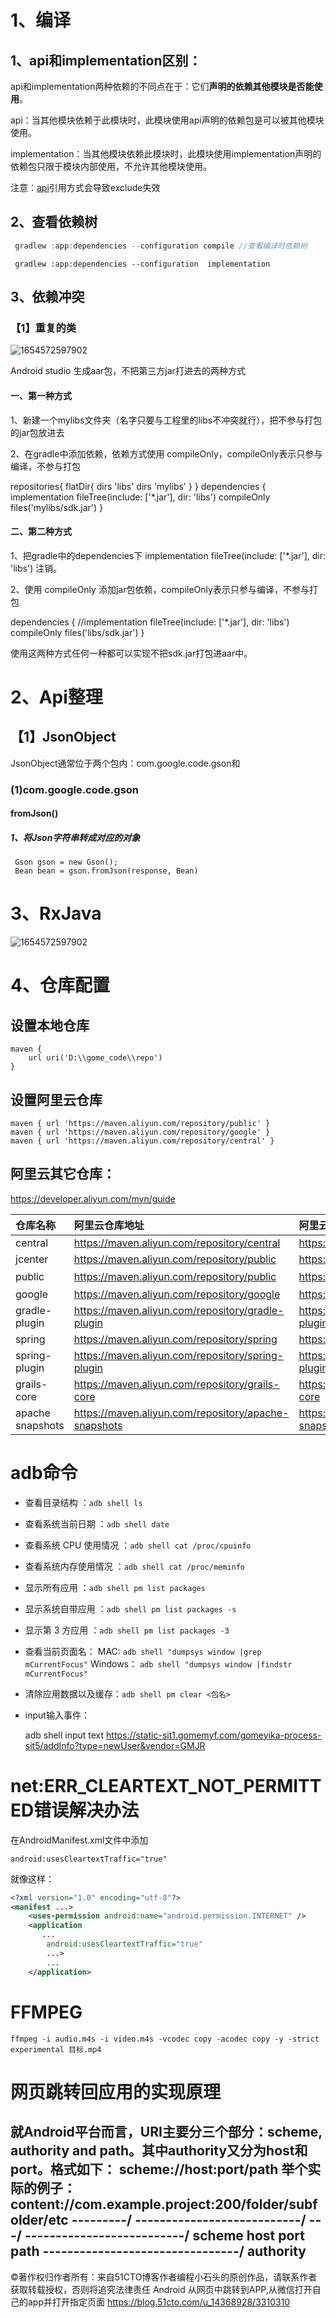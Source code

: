# 1、编译

## 1、api和implementation区别：

api和implementation两种依赖的不同点在于：它们**声明的依赖其他模块是否能使用**。

 api：当其他模块依赖于此模块时，此模块使用api声明的依赖包是可以被其他模块使用。

implementation：当其他模块依赖此模块时，此模块使用implementation声明的依赖包只限于模块内部使用，不允许其他模块使用。



注意：[api](https://so.csdn.net/so/search?q=api&spm=1001.2101.3001.7020)引用方式会导致exclude失效

## 2、查看依赖树



```java
 gradlew :app:dependencies --configuration compile //查看编译时依赖树
```

```
 gradlew :app:dependencies --configuration  implementation
```

## 3、依赖冲突

### 【1】重复的类

![1654572597902](C:\02.code\note\img\1654572597902.png)

Android studio 生成aar包，不把第三方jar打进去的两种方式

#### 一、第一种方式

1、新建一个mylibs文件夹（名字只要与工程里的libs不冲突就行），把不参与打包的jar包放进去

2、在gradle中添加依赖，依赖方式使用 compileOnly，compileOnly表示只参与编译，不参与打包

repositories{
    flatDir{
        dirs 'libs'
        dirs 'mylibs'
    }
}
dependencies {
    implementation fileTree(include: ['*.jar'], dir: 'libs')
    compileOnly files('mylibs/sdk.jar')
}

#### 二、第二种方式

1、把gradle中的dependencies下 implementation fileTree(include: ['*.jar'], dir: 'libs')  注销。

2、使用 compileOnly 添加jar包依赖，compileOnly表示只参与编译，不参与打包

dependencies {
    //implementation fileTree(include: ['*.jar'], dir: 'libs')
    compileOnly files('libs/sdk.jar')
}

使用这两种方式任何一种都可以实现不把sdk.jar打包进aar中。



# 2、Api整理

## 【1】JsonObject

JsonObject通常位于两个包内：com.google.code.gson和

### (1)com.google.code.gson

#### fromJson()

##### 1、将Json字符串转成对应的对象

```
 Gson gson = new Gson();
 Bean bean = gson.fromJson(response, Bean)
```



# 3、RxJava

![1654572597902](C:\02.code\note\img\944365-e0b47abda3544b32.png)



# 4、仓库配置

## 设置本地仓库

```
maven {
    url uri('D:\\gome_code\\repo')
}
```

## 设置阿里云仓库

```
maven { url 'https://maven.aliyun.com/repository/public' }
maven { url 'https://maven.aliyun.com/repository/google' }
maven { url 'https://maven.aliyun.com/repository/central' }
```

## 阿里云其它仓库：

https://developer.aliyun.com/mvn/guide

| 仓库名称         | 阿里云仓库地址                                       | 阿里云仓库地址(老版)                                         | 源地址                                   |
| :--------------- | :--------------------------------------------------- | :----------------------------------------------------------- | :--------------------------------------- |
| central          | https://maven.aliyun.com/repository/central          | https://maven.aliyun.com/nexus/content/repositories/central  | https://repo1.maven.org/maven2/          |
| jcenter          | https://maven.aliyun.com/repository/public           | https://maven.aliyun.com/nexus/content/repositories/jcenter  | http://jcenter.bintray.com/              |
| public           | https://maven.aliyun.com/repository/public           | https://maven.aliyun.com/nexus/content/groups/public         | central仓和jcenter仓的聚合仓             |
| google           | https://maven.aliyun.com/repository/google           | https://maven.aliyun.com/nexus/content/repositories/google   | https://maven.google.com/                |
| gradle-plugin    | https://maven.aliyun.com/repository/gradle-plugin    | https://maven.aliyun.com/nexus/content/repositories/gradle-plugin | https://plugins.gradle.org/m2/           |
| spring           | https://maven.aliyun.com/repository/spring           | https://maven.aliyun.com/nexus/content/repositories/spring   | http://repo.spring.io/libs-milestone/    |
| spring-plugin    | https://maven.aliyun.com/repository/spring-plugin    | https://maven.aliyun.com/nexus/content/repositories/spring-plugin | http://repo.spring.io/plugins-release/   |
| grails-core      | https://maven.aliyun.com/repository/grails-core      | https://maven.aliyun.com/nexus/content/repositories/grails-core | https://repo.grails.org/grails/core      |
| apache snapshots | https://maven.aliyun.com/repository/apache-snapshots | https://maven.aliyun.com/nexus/content/repositories/apache-snapshots | https://repository.apache.org/snapshots/ |





# adb命令

- 查看目录结构 ：`adb shell ls`
- 查看系统当前日期 ：`adb shell date`
- 查看系统 CPU 使用情况 ：`adb shell cat /proc/cpuinfo`
- 查看系统内存使用情况 ：`adb shell cat /proc/meminfo`
- 显示所有应用 ：`adb shell pm list packages`
- 显示系统自带应用 ：`adb shell pm list packages -s`
- 显示第 3 方应用 ：`adb shell pm list packages -3`
- 查看当前页面名：
  MAC: `adb shell "dumpsys window |grep mCurrentFocus"`
  Windows： `adb shell "dumpsys window |findstr mCurrentFocus"`
- 清除应用数据以及缓存：`adb shell pm clear <包名>`

- input输入事件：

  adb shell input  text https://static-sit1.gomemyf.com/gomeyika-process-sit5/addInfo?type=newUser&vendor=GMJR



# net:ERR_CLEARTEXT_NOT_PERMITTED错误解决办法

在AndroidManifest.xml文件中添加

```vbnet
android:usesCleartextTraffic="true"
```

就像这样：

```XML
<?xml version="1.0" encoding="utf-8"?>
<manifest ...>
    <uses-permission android:name="android.permission.INTERNET" />
    <application
       ...
        android:usesCleartextTraffic="true"
        ...>
        ...
    </application>
```



# FFMPEG

```
ffmpeg -i audio.m4s -i video.m4s -vcodec copy -acodec copy -y -strict experimental 目标.mp4
```

#













# 网页跳转回应用的实现原理

就Android平台而言，URI主要分三个部分：scheme, authority and path。其中authority又分为host和port。格式如下： 
scheme://host:port/path 
举个实际的例子： 
content://com.example.project:200/folder/subfolder/etc 
\---------/  \---------------------------/ \---/ \--------------------------/ 
scheme                 host               port        path 
                \--------------------------------/ 
                          authority    
-----------------------------------
©著作权归作者所有：来自51CTO博客作者编程小石头的原创作品，请联系作者获取转载授权，否则将追究法律责任
Android 从网页中跳转到APP,从微信打开自己的app并打开指定页面
https://blog.51cto.com/u_14368928/3310310